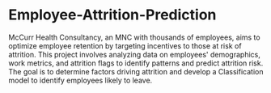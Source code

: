 # Employee-Attrition-Prediction

McCurr Health Consultancy, an MNC with thousands of employees, aims to optimize employee retention by targeting incentives to those at risk of attrition. This project involves analyzing data on employees' demographics, work metrics, and attrition flags to identify patterns and predict attrition risk. The goal is to determine factors driving attrition and develop a Classification model to identify employees likely to leave.
